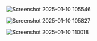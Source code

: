 ![Screenshot 2025-01-10 105546](https://github.com/user-attachments/assets/ee81f9e0-ee19-4ebf-91db-20c1835c5e61)

![Screenshot 2025-01-10 105827](https://github.com/user-attachments/assets/4bff3f29-4407-4aa6-90b5-34c75fddd234)

![Screenshot 2025-01-10 110018](https://github.com/user-attachments/assets/bd8105ff-cd51-49a0-9d6c-5c5b453488fc)


